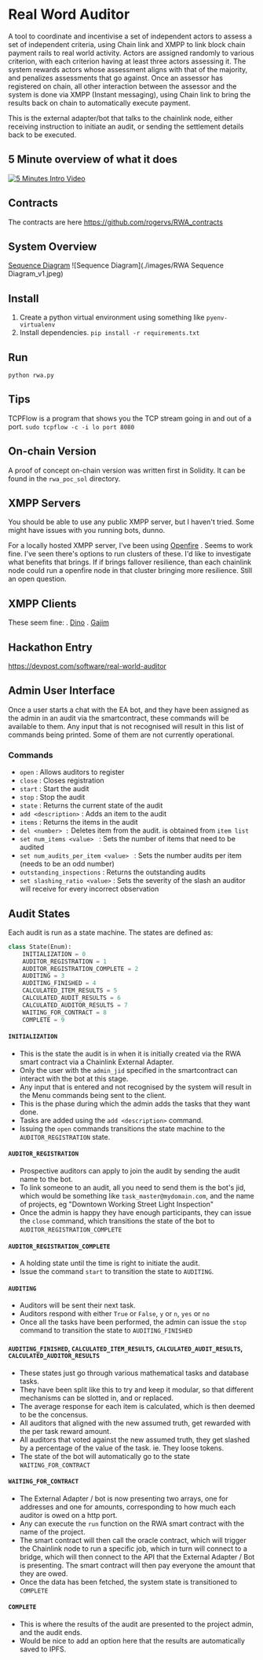 # Real Word Auditor

A tool to coordinate and incentivise a set of independent actors to assess a set of independent criteria, using Chain link and XMPP to link block chain payment rails to real world activity.
Actors are assigned randomly to various criterion, with each criterion having at least three actors assessing it.
The system rewards actors whose assessment aligns with that of the majority, and penalizes assessments that go against.
Once an assessor has registered on chain, all other interaction between the assessor and the system is done via XMPP (Instant messaging), using Chain link to bring the results back on chain to automatically execute payment.

This is the external adapter/bot that talks to the chainlink node, either receiving instruction to initiate an audit, or sending the settlement details back to be executed.

## 5 Minute overview of what it does
[![5 Minutes Intro Video](https://img.youtube.com/vi/VxIKy8hyWeo/0.jpg)](https://www.youtube.com/watch?v=VxIKy8hyWeo)

## Contracts
The contracts are here https://github.com/rogervs/RWA_contracts

## System Overview
[Sequence Diagram]()
![Sequence Diagram](./images/RWA Sequence Diagram_v1.jpeg)



## Install
1. Create a python virtual environment using something like `pyenv-virtualenv`
2. Install dependencies. `pip install -r requirements.txt`

## Run
`python rwa.py`

## Tips
TCPFlow is a program that shows you the TCP stream going in and out of a port.
`sudo tcpflow -c -i lo port 8080`

## On-chain Version
A proof of concept on-chain version was written first in Solidity. It can be found in the `rwa_poc_sol` directory.

## XMPP Servers
You should be able to use any public XMPP server, but I haven't tried. Some might have issues with you running bots, dunno.

For a locally hosted XMPP server, I've been using [Openfire](https://igniterealtime.org/projects/openfire/) . 
Seems to work fine. I've seen there's options to run clusters of these. I'd like to investigate what benefits that brings. If if brings fallover resilience, than each chainlink node could run a openfire node in that cluster bringing more resilience. Still an open question.

## XMPP Clients
These seem fine:
. [Dino](https://dino.im/)
. [Gajim](https://gajim.org/)

## Hackathon Entry
https://devpost.com/software/real-world-auditor

## Admin User Interface
Once a user starts a chat with the EA bot, and they have been assigned as the admin in an audit via the smartcontract, these commands will be available to them. Any input that is not recognised will result in this list of commands being printed. Some of them are not currently operational.

### Commands 
* `open` : Allows auditors to register
* `close` : Closes registration
* `start` : Start the audit 
* `stop` : Stop the audit 
* `state` : Returns the current state of the audit 
* `add <description>` : Adds an item to the audit 
* `items` : Returns the items in the audit 
* `del <number> :` Deletes item from the audit. <number> is obtained from `item list` 
* `set num_items <value> ` : Sets the number of items that need to be audited 
* `set num_audits_per_item <value> ` : Sets the number audits per item (needs to be an odd number) 
* `outstanding_inspections` : Returns the outstanding audits 
* ‎`set slashing_ratio <value>` : Sets the severity of the slash an auditor will receive for every incorrect observation 


## Audit States
Each audit is run as a state machine. The states are defined as:

``` python
class State(Enum):
    INITIALIZATION = 0
    AUDITOR_REGISTRATION = 1
    AUDITOR_REGISTRATION_COMPLETE = 2
    AUDITING = 3
    AUDITING_FINISHED = 4
    CALCULATED_ITEM_RESULTS = 5
    CALCULATED_AUDIT_RESULTS = 6
    CALCULATED_AUDITOR_RESULTS = 7
    WAITING_FOR_CONTRACT = 8
    COMPLETE = 9
```

#### `INITIALIZATION`
* This is the state the audit is in when it is initially created via the RWA smart contract via a Chainlink External Adapter. 
* Only the user with the `admin_jid` specified in the smartcontract can interact with the bot at this stage.
* Any input that is entered and not recognised by the system will result in the Menu commands being sent to the client.
* This is the phase during which the admin adds the tasks that they want done.
* Tasks are added using the `add <description>` command.
* Issuing the `open` commands transitions the state machine to the `AUDITOR_REGISTRATION` state.

#### `AUDITOR_REGISTRATION`
* Prospective auditors can apply to join the audit by sending the audit name to the bot.
* To link someone to an audit, all you need to send them is the bot's jid, which would be something like `task_master@mydomain.com`, and the name of projects, eg "Downtown Working Street Light Inspection"
* Once the admin is happy they have enough participants, they can issue the `close` command, which transitions the state of the bot to `AUDITOR_REGISTRATION_COMPLETE`

#### `AUDITOR_REGISTRATION_COMPLETE`
* A holding state until the time is right to initiate the audit.
* Issue the command `start` to transition the state to `AUDITING`.

#### `AUDITING`
* Auditors will be sent their next task.
* Auditors respond with either `True` or `False`, `y` or `n`, `yes` or `no`
* Once all the tasks have been performed, the admin can issue the `stop` command to transition the state to `AUDITING_FINISHED`


#### `AUDITING_FINISHED`, `CALCULATED_ITEM_RESULTS`, `CALCULATED_AUDIT_RESULTS`, `CALCULATED_AUDITOR_RESULTS`
* These states just go through various mathematical tasks and database tasks. 
* They have been split like this to try and keep it modular, so that different mechanisms can be slotted in, and or replaced.
* The average response for each item is calculated, which is then deemed to be the concensus.
* All auditors that aligned with the new assumed truth, get rewarded with the per task reward amount.
* All auditors that voted against the new assumed truth, they get slashed by a percentage of the value of the task. ie. They loose tokens.
* The state of the bot will automatically go to the state `WAITING_FOR_CONTRACT`


#### `WAITING_FOR_CONTRACT` 
* The External Adapter / bot is now presenting two arrays, one for addresses and one for amounts, corresponding to how much each auditor is owed on a http port.
* Any can execute the `run` function on the RWA smart contract with the name of the project.
* The smart contract will then call the oracle contract, which will trigger the Chainlink node to run a specific job, which in turn will connect to a bridge, which will then connect to the API that the External Adapter / Bot is presenting. The smart contract will then pay everyone the amount that they are owed.
* Once the data has been fetched, the system state is transitioned to `COMPLETE`

#### `COMPLETE`
* This is where the results of the audit are presented to the project admin, and the audit ends.
* Would be nice to add an option here that the results are automatically saved to IPFS.
